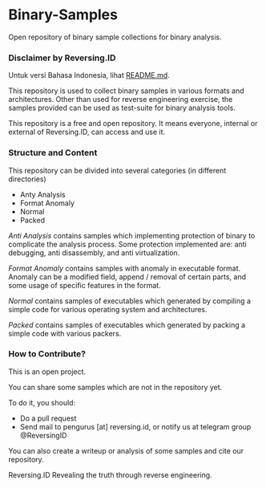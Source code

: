 # Binary-Samples

Open repository of binary sample collections for binary analysis.

### Disclaimer by Reversing.ID

Untuk versi Bahasa Indonesia, lihat [README.md](README.md).

This repository is used to collect binary samples in various formats and architectures. Other than used for reverse engineering exercise, the samples provided can be used as test-suite for binary analysis tools.

This repository is a free and open repository. It means everyone, internal or external of Reversing.ID, can access and use it. 

### Structure and Content

This repository can be divided into several categories (in different directories)

- Anty Analysis
- Format Anomaly
- Normal
- Packed

_Anti Analysis_ contains samples which implementing protection of binary to complicate the analysis process. Some protection implemented are: anti debugging, anti disassembly, and anti virtualization.

_Format Anomaly_ contains samples with anomaly in executable format. Anomaly can be a modified field, append / removal of certain parts, and some usage of specific features in the format.

_Normal_ contains samples of executables which generated by compiling a simple code for various operating system and architectures.

_Packed_ contains samples of executables which generated by packing a simple code with various packers.

### How to Contribute?

This is an open project.

You can share some samples which are not in the repository yet.

To do it, you should:

- Do a pull request
- Send mail to pengurus [at] reversing.id, or notify us at telegram group @ReversingID

You can also create a writeup or analysis of some samples and cite our repository.


Reversing.ID 
Revealing the truth through reverse engineering.
